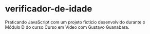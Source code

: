 # verificador-de-idade
 Praticando JavaScript com um projeto fictício desenvolvido durante o Módulo D do curso Curso em Vídeo com Gustavo Guanabara.
